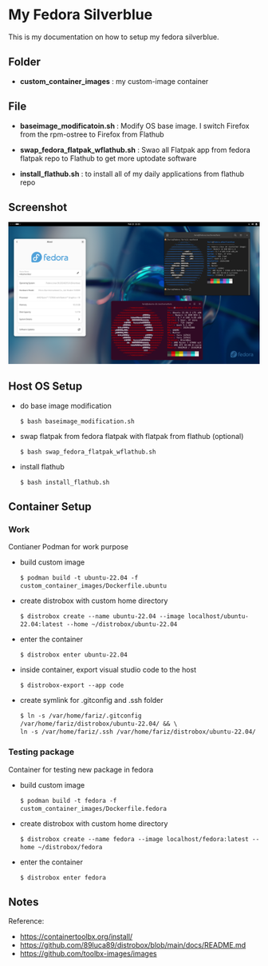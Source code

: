 # My Fedora Silverblue

This is my documentation on how to setup my fedora silverblue.

## Folder

* **custom_container_images** : my custom-image container

## File

* **baseimage_modificatoin.sh** : Modify OS base image. I switch Firefox from the rpm-ostree to Firefox from Flathub

* **swap_fedora_flatpak_wflathub.sh** : Swao all Flatpak app from fedora flatpak repo to Flathub to get more uptodate software

* **install_flathub.sh** : to install all of my daily applications from flathub repo


## Screenshot

![ss_desktop](images/ss_desktop.png)


## Host OS Setup

* do base image modification

    ```
    $ bash baseimage_modification.sh
    ```

* swap flatpak from fedora flatpak with flatpak from flathub (optional)

    ```
    $ bash swap_fedora_flatpak_wflathub.sh
    ```

* install flathub

    ```
    $ bash install_flathub.sh
    ```


## Container Setup

### Work

Contianer Podman for work purpose

* build custom image
    ```
    $ podman build -t ubuntu-22.04 -f custom_container_images/Dockerfile.ubuntu
    ```

* create distrobox with custom home directory
    ```
    $ distrobox create --name ubuntu-22.04 --image localhost/ubuntu-22.04:latest --home ~/distrobox/ubuntu-22.04
    ```

* enter the container
    ```
    $ distrobox enter ubuntu-22.04
    ```

* inside container, export visual studio code to the host
    ```
    $ distrobox-export --app code
    ```

* create symlink for .gitconfig and .ssh folder
    ```
    $ ln -s /var/home/fariz/.gitconfig /var/home/fariz/distrobox/ubuntu-22.04/ && \
    ln -s /var/home/fariz/.ssh /var/home/fariz/distrobox/ubuntu-22.04/
    ```

### Testing package

Container for testing new package in fedora

* build custom image
    ```
    $ podman build -t fedora -f custom_container_images/Dockerfile.fedora
    ```

* create distrobox with custom home directory
    ```
    $ distrobox create --name fedora --image localhost/fedora:latest --home ~/distrobox/fedora
    ```

* enter the container
    ```
    $ distrobox enter fedora
    ```


## Notes

Reference:

* <https://containertoolbx.org/install/>
* <https://github.com/89luca89/distrobox/blob/main/docs/README.md>
* <https://github.com/toolbx-images/images>